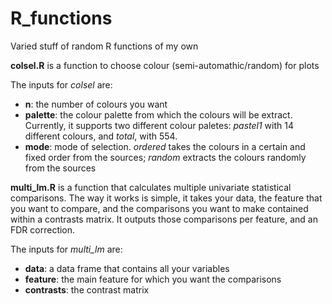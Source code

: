 # R_functions
Varied stuff of random R functions of my own

**colsel.R** is a function to choose colour (semi-automathic/random) for plots

The inputs for *colsel* are: 
 - **n**: the number of colours you want
 - **palette**: the colour palette from which the colours will be extract. Currently, it supports two different colour paletes: *pastel1* with 14 different colours, and *total*, with 554.
 - **mode**: mode of selection. *ordered* takes the colours in a certain and fixed order from the sources; *random* extracts the colours randomly from the sources

**multi_lm.R** is a function that calculates multiple univariate statistical comparisons. The way it works is simple, it takes your data, the feature that you want to compare, and the comparisons you want to make contained within a contrasts matrix. It outputs those comparisons per feature, and an FDR correction. 

The inputs for *multi_lm* are:
 - **data**: a data frame that contains all your variables
 - **feature**: the main feature for which you want the comparisons
 - **contrasts**: the contrast matrix

